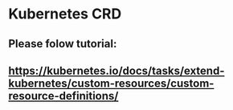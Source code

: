# Kubernetes CRD

## Please folow tutorial:
## https://kubernetes.io/docs/tasks/extend-kubernetes/custom-resources/custom-resource-definitions/